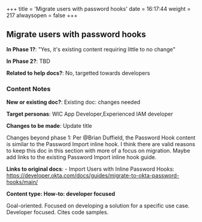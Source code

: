 +++
title = 'Migrate users with password hooks'
date = 16:17:44
weight = 217
alwaysopen = false
+++

## Migrate users with password hooks

**In Phase 1?**: "Yes, it's existing content requiring little to no change"

**In Phase 2?**: TBD

**Related to help docs?**: No, targetted towards developers



### Content Notes

**New or existing doc?**: Existing doc: changes needed

**Target personas**: WIC App Developer,Experienced IAM developer

**Changes to be made**: Update title

Changes beyond phase 1:
Per @Brian Duffield, the Password Hook content is similar to the Password Import inline hook. I think there are valid reasons to keep this doc in this section with more of a focus on migration. Maybe add links to the existing Password Import inline hook guide.

**Links to original docs**: - Import Users with Inline Password Hooks: https://developer.okta.com/docs/guides/migrate-to-okta-password-hooks/main/

**Content type: How-to: developer focused**

Goal-oriented. Focused on developing a solution for a specific use case. Developer focused. Cites code samples.


